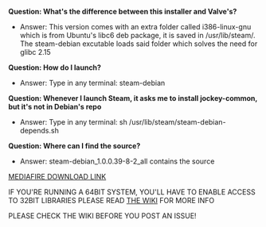 **Question: What's the difference between this installer and Valve's?**

* Answer: This version comes with an extra folder called i386-linux-gnu which is from Ubuntu's libc6 deb package, it is saved in /usr/lib/steam/. The steam-debian excutable loads said folder which solves the need for glibc 2.15

**Question: How do I launch?**

* Answer: Type in any terminal: steam-debian

**Question: Whenever I launch Steam, it asks me to install jockey-common, but it's not in Debian's repo**

* Answer: Type in any terminal: sh /usr/lib/steam/steam-debian-depends.sh

**Question: Where can I find the source?**

* Answer: steam-debian_1.0.0.39-8-2_all contains the source

[MEDIAFIRE DOWNLOAD LINK](http://www.mediafire.com/?h1cc1heaxtc7j)

IF YOU'RE RUNNING A 64BIT SYSTEM, YOU'LL HAVE TO ENABLE ACCESS TO 32BIT LIBRARIES PLEASE READ [THE WIKI](https://github.com/GhostSquad57/Steam-Installer-for-Wheezy/wiki) FOR MORE INFO

PLEASE CHECK THE WIKI BEFORE YOU POST AN ISSUE!
